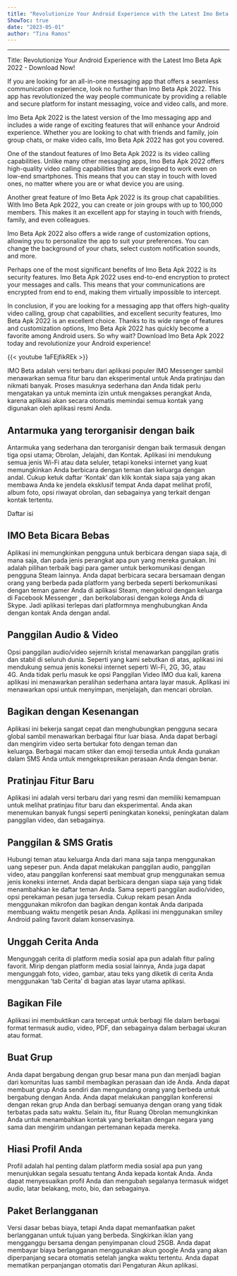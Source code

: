 ```yaml
---
title: "Revolutionize Your Android Experience with the Latest Imo Beta Apk 2022 - Download Now!"
ShowToc: true 
date: "2023-05-01"
author: "Tina Ramos"
---
```

*****
Title: Revolutionize Your Android Experience with the Latest Imo Beta Apk 2022 - Download Now!

If you are looking for an all-in-one messaging app that offers a seamless communication experience, look no further than Imo Beta Apk 2022. This app has revolutionized the way people communicate by providing a reliable and secure platform for instant messaging, voice and video calls, and more.

Imo Beta Apk 2022 is the latest version of the Imo messaging app and includes a wide range of exciting features that will enhance your Android experience. Whether you are looking to chat with friends and family, join group chats, or make video calls, Imo Beta Apk 2022 has got you covered.

One of the standout features of Imo Beta Apk 2022 is its video calling capabilities. Unlike many other messaging apps, Imo Beta Apk 2022 offers high-quality video calling capabilities that are designed to work even on low-end smartphones. This means that you can stay in touch with loved ones, no matter where you are or what device you are using.

Another great feature of Imo Beta Apk 2022 is its group chat capabilities. With Imo Beta Apk 2022, you can create or join groups with up to 100,000 members. This makes it an excellent app for staying in touch with friends, family, and even colleagues.

Imo Beta Apk 2022 also offers a wide range of customization options, allowing you to personalize the app to suit your preferences. You can change the background of your chats, select custom notification sounds, and more.

Perhaps one of the most significant benefits of Imo Beta Apk 2022 is its security features. Imo Beta Apk 2022 uses end-to-end encryption to protect your messages and calls. This means that your communications are encrypted from end to end, making them virtually impossible to intercept.

In conclusion, if you are looking for a messaging app that offers high-quality video calling, group chat capabilities, and excellent security features, Imo Beta Apk 2022 is an excellent choice. Thanks to its wide range of features and customization options, Imo Beta Apk 2022 has quickly become a favorite among Android users. So why wait? Download Imo Beta Apk 2022 today and revolutionize your Android experience!

{{< youtube 1aFEjfikREk >}} 



IMO Beta adalah versi terbaru dari aplikasi populer IMO Messenger sambil menawarkan semua fitur baru dan eksperimental untuk Anda pratinjau dan nikmati banyak. Proses masuknya sederhana dan Anda tidak perlu mengatakan ya untuk meminta izin untuk mengakses perangkat Anda, karena aplikasi akan secara otomatis memindai semua kontak yang digunakan oleh aplikasi resmi Anda. 
 
## Antarmuka yang terorganisir dengan baik
 
Antarmuka yang sederhana dan terorganisir dengan baik termasuk dengan tiga opsi utama; Obrolan, Jelajahi, dan Kontak. Aplikasi ini mendukung semua jenis Wi-Fi atau data seluler, tetapi koneksi internet yang kuat memungkinkan Anda berbicara dengan teman dan keluarga dengan andal. Cukup ketuk daftar ‘Kontak’ dan klik kontak siapa saja yang akan membawa Anda ke jendela eksklusif tempat Anda dapat melihat profil, album foto, opsi riwayat obrolan, dan sebagainya yang terkait dengan kontak tertentu. 
 
Daftar isi
 
## IMO Beta Bicara Bebas
 
Aplikasi ini memungkinkan pengguna untuk berbicara dengan siapa saja, di mana saja, dan pada jenis perangkat apa pun yang mereka gunakan. Ini adalah pilihan terbaik bagi para gamer untuk berkomunikasi dengan pengguna Steam lainnya. Anda dapat berbicara secara bersamaan dengan orang yang berbeda pada platform yang berbeda seperti berkomunikasi dengan teman gamer Anda di aplikasi Steam, mengobrol dengan keluarga di Facebook Messenger , dan berkolaborasi dengan kolega Anda di Skype. Jadi aplikasi terlepas dari platformnya menghubungkan Anda dengan kontak Anda dengan andal. 
 
## Panggilan Audio & Video
 
Opsi panggilan audio/video sejernih kristal menawarkan panggilan gratis dan stabil di seluruh dunia. Seperti yang kami sebutkan di atas, aplikasi ini mendukung semua jenis koneksi internet seperti Wi-Fi, 2G, 3G, atau 4G. Anda tidak perlu masuk ke opsi Panggilan Video IMO dua kali, karena aplikasi ini menawarkan peralihan sederhana antara layar masuk. Aplikasi ini menawarkan opsi untuk menyimpan, menjelajah, dan mencari obrolan. 
 
## Bagikan dengan Kesenangan
 
Aplikasi ini bekerja sangat cepat dan menghubungkan pengguna secara global sambil menawarkan berbagai fitur luar biasa. Anda dapat berbagi dan mengirim video serta bertukar foto dengan teman dan keluarga. Berbagai macam stiker dan emoji tersedia untuk Anda gunakan dalam SMS Anda untuk mengekspresikan perasaan Anda dengan benar.  
 
## Pratinjau Fitur Baru
 
Aplikasi ini adalah versi terbaru dari yang resmi dan memiliki kemampuan untuk melihat pratinjau fitur baru dan eksperimental. Anda akan menemukan banyak fungsi seperti peningkatan koneksi, peningkatan dalam panggilan video, dan sebagainya. 
 
## Panggilan & SMS Gratis
 
Hubungi teman atau keluarga Anda dari mana saja tanpa menggunakan uang sepeser pun. Anda dapat melakukan panggilan audio, panggilan video, atau panggilan konferensi saat membuat grup menggunakan semua jenis koneksi internet. Anda dapat berbicara dengan siapa saja yang tidak menambahkan ke daftar teman Anda. Sama seperti panggilan audio/video, opsi perekaman pesan juga tersedia. Cukup rekam pesan Anda menggunakan mikrofon dan bagikan dengan kontak Anda daripada membuang waktu mengetik pesan Anda. Aplikasi ini menggunakan smiley Android paling favorit dalam konservasinya. 
 
## Unggah Cerita Anda
 
Mengunggah cerita di platform media sosial apa pun adalah fitur paling favorit. Mirip dengan platform media sosial lainnya, Anda juga dapat mengunggah foto, video, gambar, atau teks yang diketik di cerita Anda menggunakan ‘tab Cerita’ di bagian atas layar utama aplikasi. 
 
## Bagikan File
 
Aplikasi ini membuktikan cara tercepat untuk berbagi file dalam berbagai format termasuk audio, video, PDF, dan sebagainya dalam berbagai ukuran atau format. 
 
## Buat Grup
 
Anda dapat bergabung dengan grup besar mana pun dan menjadi bagian dari komunitas luas sambil membagikan perasaan dan ide Anda. Anda dapat membuat grup Anda sendiri dan mengundang orang yang berbeda untuk bergabung dengan Anda. Anda dapat melakukan panggilan konferensi dengan rekan grup Anda dan berbagi semuanya dengan orang yang tidak terbatas pada satu waktu. Selain itu, fitur Ruang Obrolan memungkinkan Anda untuk menambahkan kontak yang berkaitan dengan negara yang sama dan mengirim undangan pertemanan kepada mereka. 
 
## Hiasi Profil Anda
 
Profil adalah hal penting dalam platform media sosial apa pun yang menunjukkan segala sesuatu tentang Anda kepada kontak Anda. Anda dapat menyesuaikan profil Anda dan mengubah segalanya termasuk widget audio, latar belakang, moto, bio, dan sebagainya. 
 
## Paket Berlangganan
 
Versi dasar bebas biaya, tetapi Anda dapat memanfaatkan paket berlangganan untuk tujuan yang berbeda. Singkirkan iklan yang mengganggu bersama dengan penyimpanan cloud 25GB. Anda dapat membayar biaya berlangganan menggunakan akun google Anda yang akan diperpanjang secara otomatis setelah jangka waktu tertentu. Anda dapat mematikan perpanjangan otomatis dari Pengaturan Akun aplikasi. 



